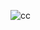 ![cc](https://user-images.githubusercontent.com/52317119/217082954-1e220cf9-60bd-4886-a948-64182cf65c2b.png)
